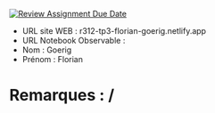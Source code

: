 [![Review Assignment Due Date](https://classroom.github.com/assets/deadline-readme-button-22041afd0340ce965d47ae6ef1cefeee28c7c493a6346c4f15d667ab976d596c.svg)](https://classroom.github.com/a/zNKu7jDa)

- URL site WEB : r312-tp3-florian-goerig.netlify.app
- URL Notebook Observable :
- Nom : Goerig
- Prénom : Florian

# Remarques : /
